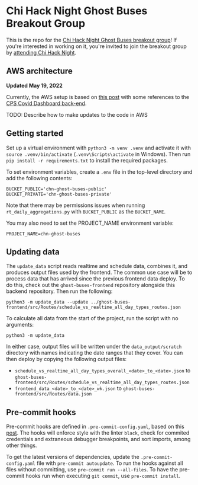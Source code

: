 # Chi Hack Night Ghost Buses Breakout Group

This is the repo for the [Chi Hack Night Ghost Buses breakout group](https://github.com/chihacknight/breakout-groups/issues/217)! If you're interested in working on it, you're invited to join the breakout group by [attending Chi Hack Night](https://chihacknight.org/).

## AWS architecture
__Updated May 19, 2022__

Currently, the AWS setup is based on [this post](https://towardsdatascience.com/serverless-covid-19-data-scraper-with-python-and-aws-lambda-d6789a551b78) with some references to the [CPS Covid Dashboard back-end](https://github.com/misterjacko/CPS-COVID-BE).

TODO: Describe how to make updates to the code in AWS

## Getting started
Set up a virtual environment with `python3 -m venv .venv` and activate it with `source .venv/bin/activate` (`.venv\Scripts\activate` in Windows). Then run `pip install -r requirements.txt` to install the required packages.

To set environment variables, create a `.env` file in the top-level directory and add the following contents:
```
BUCKET_PUBLIC='chn-ghost-buses-public'
BUCKET_PRIVATE='chn-ghost-buses-private'
```
Note that there may be permissions issues when running `rt_daily_aggregations.py` with `BUCKET_PUBLIC` as the `BUCKET_NAME`.

You may also need to set the PROJECT_NAME environment variable:

```
PROJECT_NAME=chn-ghost-buses
```

## Updating data

The `update_data` script reads realtime and schedule data, combines it, and produces output files used by the frontend. The common use case will be to process data that has arrived since the previous frontend data deploy. To do this, check out the `ghost-buses-frontend` repository alongside this backend repository. Then run the following:

`python3 -m update_data --update ../ghost-buses-frontend/src/Routes/schedule_vs_realtime_all_day_types_routes.json`

To calculate all data from the start of the project, run the script with no arguments:

`python3 -m update_data`

In either case, output files will be written under the `data_output/scratch` directory with names indicating the date ranges that they cover. You can then deploy by copying the following output files:
 
- `schedule_vs_realtime_all_day_types_overall_<date>_to_<date>.json` to `ghost-buses-frontend/src/Routes/schedule_vs_realtime_all_day_types_routes.json`
- `frontend_data_<date>_to_<date>_wk.json` to `ghost-buses-frontend/src/Routes/data.json`

## Pre-commit hooks
Pre-commit hooks are defined in `.pre-commit-config.yaml`, based on this [post](https://towardsdatascience.com/pre-commit-hooks-you-must-know-ff247f5feb7e). The hooks will enforce style with the linter `black`, check for commited credentials and extraneous debugger breakpoints, and sort imports, among other things.

To get the latest versions of dependencies, update the `.pre-commit-config.yaml` file with `pre-commit autoupdate`. To run the hooks against all files without committing, use `pre-commit run --all-files`. To have the pre-commit hooks run when executing `git commit`, use `pre-commit install`.
